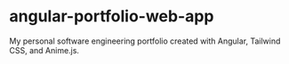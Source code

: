 # angular-portfolio-web-app
My personal software engineering portfolio created with Angular, Tailwind CSS, and Anime.js.
